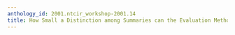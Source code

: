 ```yaml
---
anthology_id: 2001.ntcir_workshop-2001.14
title: How Small a Distinction among Summaries can the Evaluation Method Identify?
---
```

